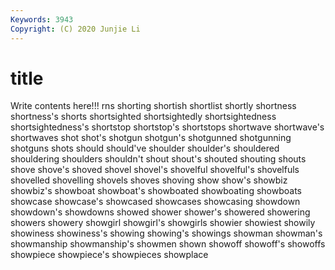 ```yaml
---
Keywords: 3943
Copyright: (C) 2020 Junjie Li
---
```


# title

Write contents here!!!
rns 
shorting 
shortish 
shortlist 
shortly 
shortness 
shortness's
shorts 
shortsighted 
shortsightedly 
shortsightedness 
shortsightedness's 
shortstop 
shortstop's 
shortstops 
shortwave 
shortwave's
shortwaves 
shot 
shot's 
shotgun 
shotgun's 
shotgunned 
shotgunning 
shotguns 
shots 
should
should've 
shoulder 
shoulder's 
shouldered 
shouldering 
shoulders 
shouldn't 
shout 
shout's 
shouted
shouting 
shouts 
shove 
shove's 
shoved 
shovel 
shovel's 
shovelful 
shovelful's 
shovelfuls
shovelled 
shovelling 
shovels 
shoves 
shoving 
show 
show's 
showbiz 
showbiz's 
showboat
showboat's 
showboated 
showboating 
showboats 
showcase 
showcase's 
showcased 
showcases 
showcasing 
showdown
showdown's 
showdowns 
showed 
shower 
shower's 
showered 
showering 
showers 
showery 
showgirl
showgirl's 
showgirls 
showier 
showiest 
showily 
showiness 
showiness's 
showing 
showing's 
showings
showman 
showman's 
showmanship 
showmanship's 
showmen 
shown 
showoff 
showoff's 
showoffs 
showpiece
showpiece's 
showpieces 
showplace 

